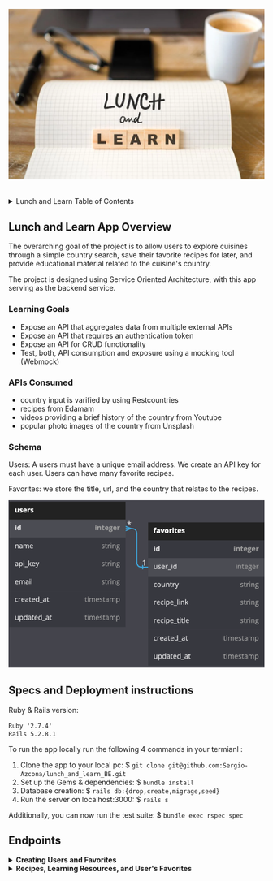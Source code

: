 ![alt text](app/assets/LnL_logo.webp)

<br>
<details>
  <summary>Lunch and Learn Table of Contents</summary>
  <ul list-style-position="inside">
    <li>
      <a href="#lunch-and-learn-app-overview">Lunch and Learn App Overview</a>
      <ul>
        <li><a href="#learning-goals">Learning Goals</a></li>
        <li><a href="#apis-consumed">APIs Consumed</a></li>
        <li><a href="#schema">Schema</a></li>
      </ul>
    </li>
    <li>
      <a href="#specs-and-deployment-instructions">Specs and Deployment instructions</a>
    </li>
    <li>
      <a href="#usage">Usage</a>
      <ul>
        <li><a href="#endpoints">Endpoints</a></li>
      </ul>
    </li>
  </ul>
</details>

<!-- LUNCH AND LEARN APP OVERVIEW -->
## Lunch and Learn App Overview
The overarching goal of the project is to allow users to explore cuisines through a simple country search, save their favorite recipes for later, and provide educational material related to the cuisine's country. 

The project is designed using Service Oriented Architecture, with this app serving as the backend service.

### Learning Goals
<ul>
  <li>Expose an API that aggregates data from multiple external APIs</li>
  <li>Expose an API that requires an authentication token</li>
  <li>Expose an API for CRUD functionality</li>
  <li>Test, both, API consumption and exposure using a mocking tool (Webmock)</li>
</ul>

### APIs Consumed
<ul>
  <li>country input is varified by using Restcountries</li>
  <li>recipes from Edamam</li>
  <li>videos providing a brief history of the country from Youtube</li>
  <li>popular photo images of the country from Unsplash</li>
</ul>

### Schema
Users: A users must have a unique email address. We create an API key for each user. Users can have many favorite recipes. 

Favorites: we store the title, url, and the country that relates to the recipes.  

![alt text](app/assets/Readme_Lunch_N_Learn_Schema.png)

<!-- SPECS AND DEPLOYMENT INSTRUCTIONS -->
## Specs and Deployment instructions
Ruby & Rails version:
  ```
  Ruby '2.7.4'
  Rails 5.2.8.1
  ```

To run the app locally run the following 4 commands in your termianl :
1. Clone the app to your local pc: $ ```git clone git@github.com:Sergio-Azcona/lunch_and_learn_BE.git```
2. Set up the Gems & dependencies:  $ ```bundle install```
3. Database creation: $ ```rails db:{drop,create,migrage,seed}```
4. Run the server on localhost:3000: $ ```rails s```

Additionally, you can now run the test suite: $ ```bundle exec rspec spec```

## Endpoints

<details close>
  <summary><strong>Creating Users and Favorites</strong></summary>
  <details>
    <summary><strong>Users</strong></summary>
    Creating a user:
    <ul style="list-style-type: none">
      <li>Users require a name and unique email address</li>
      <li>API Endpoint: <i>http://localhost:3000/api/v1/users </i></li>
    </ul>
    Request/Response:
    <ul style="list-style-type: none">
      <li>Happy Path - User is SUCCESSFULLY created</li>
      <img src="app/assets/users_create/user_create_happy_path.png">
      <li>Sad Path - User was NOT created</li>
      <img src="app/assets/users_create/user_create_sad_path.png">
    </ul>
  </details>
  <details>
    <summary><strong>Favorites</strong></summary>
    Creating a favorite:
    <ul style="list-style-type: none">
      <li>data required: recipe title, recipe url, country and user's api key</li>
      <li>API Endpoint: <i>http://localhost:3000/api/v1/favorites</i></li>
    </ul>
    Request/Response:
    <ul style="list-style-type: none">
      <li>Happy Path - favorite is SUCCESSFULLY created</li>
      <img src="app/assets/favorites_create/favorite_happy_path.png">
      <li>Sad Path - favorite was NOT created</li>
      <img src="app/assets/favorites_create/favorite_sad_path.png">
    </ul>
  </details>
</details>

<details close>
 <summary><strong>Recipes, Learning Resources, and User's Favorites</strong></summary>
  <br>
  <details>
  <summary><strong>Recipes</strong></summary>
    <strong>Happy Paths</strong> 
    Recipes can be search by country or by letting the app select a country for them. <br>
    <ul>
      <li>Searching by country: pass a country name as a query param to the endpoint<br> 
      <i>http://localhost:3000/api/v1/recipes?country=country_name</i></li>
      <li>example: search results for thailand: <br> 
      <i>http://localhost:3000/api/v1/recipes?country=thailand</i></li>
      <img src="app/assets/recipes/recipes_happy_path.png">
      <li>Random Searching: no country is passed in the query parms; endpoint<br> 
      <i>http://localhost:3000/api/v1/recipes</i></li>
        <img src="app/assets/recipes/recipes_random_country.png">
      <li>Random Searching: no country is passed in the query parms; endpoint<br> 
    </ul>
    <hr>
    <ul>
      <strong>Sad Paths</strong>:
      <li>Response when a country name is invalid:</li> 
      <img src="app/assets/recipes/recipes_invalid_country_name.png">
      <li>Note: in the event that no recipes exest, an empty data array is returned </li> 
    </ul>
  </details>
  <br>
  <details>
    <summary><strong>Learning Resources</strong></summary>
    <ul>
      <strong>Happy Paths</strong>:
      <li>Searching by country: pass a country name as a query param to the endpoint (name can partial or full)<br> 
      <i>http://localhost:3000/api/v1/learning_resources?country=country_name</i></li>
      <li>example: search results for marsh, which returns responses for Marshall Islands: <br> 
      <i>http://localhost:3000/api/v1/learning_resources?country=marsh</i></li>
      <img src="app/assets/learning_resources/learning_resources_data_found.png">
      <hr>
      <strong>Sad Paths</strong>:
      <li>Response when a country name is invalid:</li> 
      <img src="app/assets/learning_resources/learning_resources_no_entries.png">
      </ul>
  </details>
  <br>
  <details>
    <summary><strong>User's Favorites</strong></summary>
    <ul>
      <strong>Happy Paths</strong>:
      <li>The url must include the users api_key in the query param<br> 
      <i>http://localhost:3000/api/v1/favorites?api_key=user_api_key</i></li>
      <li>Response when user has favorites: </li>
      <img src="app/assets/user_favorites/user_favorites_has_data.png">
      <li>Response when valid user does not have favorites:</li> 
      <img src="app/assets/user_favorites/user_fav_no_data.png">
    </ul>
    <hr>
    <ul>
      <strong>Sad Paths</strong>:
      <li>Response when no api key or invalid api_key is passed</li>
      <img src="app/assets/user_favorites/user_fav_sad.png">
    </ul>
  </details>
</details>
